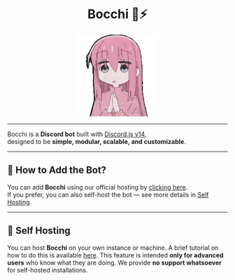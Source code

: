 <h1 align="center">Bocchi 🎸⚡</h1>

<p align="center">
  <img src="docs/BocchiClap.gif" alt="Bocchi Clapping">
</p>

---

Bocchi is a **Discord bot** built with [Discord.js v14](https://discord.js.org/),  
designed to be **simple, modular, scalable, and customizable**.

---

## 🤔 How to Add the Bot?

You can add **Bocchi** using our official hosting by [clicking here](https://discord.com/oauth2/authorize?client_id=1363399865111150702).  
If you prefer, you can also self-host the bot — see more details in [Self Hosting](#-self-hosting).

---

## 🚀 Self Hosting

You can host **Bocchi** on your own instance or machine.
A brief tutorial on how to do this is available [here](docs/selfHosting.md).
This feature is intended **only for advanced users** who know what they are doing.
We provide **no support whatsoever** for self-hosted installations.
